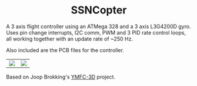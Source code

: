 <h1 align="center">SSNCopter</h1>

A 3 axis flight controller using an ATMega 328 and a 3 axis L3G4200D gyro. 
Uses pin change interrupts, I2C comm, PWM and 3 PID rate control loops, all working together with an update rate of ~250 Hz.

Also included are the PCB files for the controller.


<table>
  <tr>
    <td width = "50%"><img src='https://github.com/karnikram/ssn-copter/blob/master/board.png'/></td>
    <td width = "50%"><img src='https://github.com/karnikram/ssn-copter/blob/master/flightcontroller.jpg'/></td>
  </tr>

</table>

Based on Joop Brokking's [YMFC-3D](http://www.brokking.net/ymfc-3d_main.html) project.
